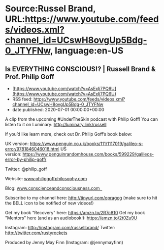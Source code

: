# Source:Russel Brand, URL:https://www.youtube.com/feeds/videos.xml?channel_id=UCswH8ovgUp5Bdg-0_JTYFNw, language:en-US

## Is EVERYTHING CONSCIOUS!? | Russell Brand & Prof. Philip Goff
 - [https://www.youtube.com/watch?v=AsExIj7PQ6U](https://www.youtube.com/watch?v=AsExIj7PQ6U)
 - RSS feed: https://www.youtube.com/feeds/videos.xml?channel_id=UCswH8ovgUp5Bdg-0_JTYFNw
 - date published: 2020-07-01 00:00:00+00:00

A clip from the upcoming #UnderTheSkin podcast with Philip Goff!
You can listen to it on Luminary: http://luminary.link/russell

If you’d like learn more, check out Dr. Philip Goff’s book below:

UK version: https://www.penguin.co.uk/books/111/1117019/galileo-s-error/9781846046018.html
US version: https://www.penguinrandomhouse.com/books/599229/galileos-error-by-philip-goff/

Twitter: @philip_goff

Website: www.philipgoffphilosophy.com

Blog: www.conscienceandconsciousness.com  

Subscribe to my channel here: http://tinyurl.com/opragcg
(make sure to hit the BELL icon to be notified of new videos!)

Get my book "Recovery" here: https://amzn.to/2R7c810
Get my book "Mentors" here (and as an audiobook!): https://amzn.to/2t0Zu9U

Instagram: http://instagram.com/russellbrand/
Twitter: http://twitter.com/rustyrockets

Produced by Jenny May Finn (Instagram: @jennymayfinn)

